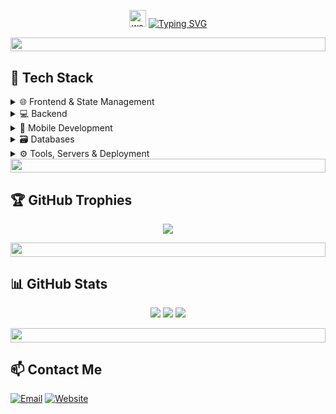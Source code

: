<p align="center">
  <img src="https://user-images.githubusercontent.com/72663882/171687151-bb31c996-c9d2-49c8-b593-734946893b23.gif" alt="waving hand gif" aria-hidden="true" width="27" />
  <a href="https://git.io/typing-svg">
    <img src="https://readme-typing-svg.herokuapp.com?font=Roboto&weight=700&size=25&duration=2500&pause=1000&color=F8302E&vCenter=true&random=false&width=250&height=25&lines=Hello!;I'm+Soe;Fullstack+Developer;" alt="Typing SVG" />
  </a>
</p>

<img src="https://user-images.githubusercontent.com/74038190/212284100-561aa473-3905-4a80-b561-0d28506553ee.gif" height="22.3" width="100%"/>

## 🧰 Tech Stack

<details>
  <summary>🌐 Frontend & State Management</summary>
  <p align="left">
    <img src="https://img.shields.io/badge/React-20232A?style=for-the-badge&logo=react&logoColor=61DAFB" />
    <img src="https://img.shields.io/badge/Next.js-000000?style=for-the-badge&logo=nextdotjs&logoColor=ffffff" />
    <img src="https://img.shields.io/badge/Preact-35495E?style=for-the-badge&logo=preact&logoColor=41b883" />
    <img src="https://img.shields.io/badge/Vue.js-35495E?style=for-the-badge&logo=vue.js&logoColor=4FC08D" />
    <img src="https://img.shields.io/badge/Nuxt.js-00DC82?style=for-the-badge&logo=nuxt.js&logoColor=white" />
    <img src="https://img.shields.io/badge/Pinia-F7DF1E?style=for-the-badge&logo=pinia&logoColor=2E2E2E" />
    <img src="https://img.shields.io/badge/Zustand-2D2D2D?style=for-the-badge" />
  </p>
</details>

<details>
  <summary>💻 Backend</summary>
  <p align="left">
    <img src="https://img.shields.io/badge/PHP-777BB4?style=for-the-badge&logo=php&logoColor=fff" />
    <img src="https://img.shields.io/badge/Laravel-F9322C?style=for-the-badge&logo=laravel&logoColor=fff" />
    <img src="https://img.shields.io/badge/CodeIgniter-EF4223?style=for-the-badge&logo=codeigniter&logoColor=fff" />
    <img src="https://img.shields.io/badge/Node.js-339933?style=for-the-badge&logo=node.js&logoColor=fff" />
    <img src="https://img.shields.io/badge/Express.js-000000?style=for-the-badge&logo=express&logoColor=fff" />
  </p>
</details>

<details>
  <summary>📱 Mobile Development</summary>
  <p align="left">
    <img src="https://img.shields.io/badge/React_Native-20232A?style=for-the-badge&logo=react&logoColor=61DAFB" />
    <img src="https://img.shields.io/badge/Expo-000020?style=for-the-badge&logo=expo&logoColor=white" />
  </p>
</details>

<details>
  <summary>🗃️ Databases</summary>
  <p align="left">
    <img src="https://img.shields.io/badge/MySQL-00758F?style=for-the-badge&logo=mysql&logoColor=fff" />
    <img src="https://img.shields.io/badge/PostgreSQL-336791?style=for-the-badge&logo=postgresql&logoColor=fff" />
    <img src="https://img.shields.io/badge/MongoDB-47A248?style=for-the-badge&logo=mongodb&logoColor=fff" />
    <img src="https://img.shields.io/badge/Microsoft_SQL_Server-CC2927?style=for-the-badge&logo=microsoftsqlserver&logoColor=white" />
  </p>
</details>

<details>
  <summary>⚙️ Tools, Servers & Deployment</summary>
  <p align="left">
    <img src="https://img.shields.io/badge/Git-F05032?style=for-the-badge&logo=git&logoColor=fff" />
    <img src="https://img.shields.io/badge/GitHub-181717?style=for-the-badge&logo=github&logoColor=fff" />
    <img src="https://img.shields.io/badge/SourceTree-0052CC?style=for-the-badge&logo=sourcetree&logoColor=fff" />
    <img src="https://img.shields.io/badge/Postman-FF6C37?style=for-the-badge&logo=postman&logoColor=white" />
    <img src="https://img.shields.io/badge/Docker-2496ED?style=for-the-badge&logo=docker&logoColor=fff" />
    <img src="https://img.shields.io/badge/Vercel-000?style=for-the-badge&logo=vercel&logoColor=white" />
    <img src="https://img.shields.io/badge/Nginx-009639?style=for-the-badge&logo=nginx&logoColor=white" />
    <img src="https://img.shields.io/badge/Apache-D22128?style=for-the-badge&logo=apache&logoColor=white" />
    <img src="https://img.shields.io/badge/LiteSpeed-1D6CDF?style=for-the-badge&logo=litespeed&logoColor=white" />
    <img src="https://img.shields.io/badge/XAMPP-FB7A24?style=for-the-badge&logo=xampp&logoColor=white" />
  </p>
</details>

<img src="https://user-images.githubusercontent.com/74038190/212284100-561aa473-3905-4a80-b561-0d28506553ee.gif" height="22.3" width="100%"/>

## 🏆 GitHub Trophies
<p align="center">
  <img src="https://github-profile-trophy.vercel.app/?username=soesepdev&theme=radical&margin-w=10&margin-h=10&column=7" />
</p>

<img src="https://user-images.githubusercontent.com/74038190/212284100-561aa473-3905-4a80-b561-0d28506553ee.gif" height="22.3" width="100%"/>

## 📊 GitHub Stats
<p align="center">
  <img src="https://github-readme-stats.vercel.app/api?username=soesepdev&show_icons=true&theme=radical" />
  <img src="https://github-readme-stats.vercel.app/api/top-langs/?username=soesepdev&layout=compact&theme=radical" />
  <img src="https://streak-stats.demolab.com?user=soesepdev&theme=radical" />
</p>

<img src="https://user-images.githubusercontent.com/74038190/212284100-561aa473-3905-4a80-b561-0d28506553ee.gif" height="22.3" width="100%"/>

## 📫 Contact Me
[![Email](https://img.shields.io/badge/Email-D14836?style=for-the-badge&logo=gmail&logoColor=white)](mailto:soesep.dev@gmail.com)
[![Website](https://img.shields.io/badge/Website-4285F4?style=for-the-badge&logo=google-chrome&logoColor=white)](https://soesepdev.my.id)
